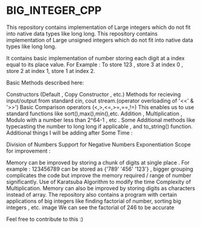 # BIG_INTEGER_CPP
This repository contains implementation of Large integers which do not fit into native data types like long long.
This repository contains implementation of Large unsigned integers which do not fit into native data types like long long.

It contains basic implementation of number storing each digit at a index equal to its place value. For Example : To store 123 , store 3 at index 0 , store 2 at index 1, store 1 at index 2.

Basic Methods described here:

Constructors (Default , Copy Constructor , etc.)
Methods for recieving input/output from standard cin, cout stream.(operator overloading of '<<' & '>>')
Basic Comparison operators (<,>,<=,>=,==,!=) This enables us to use standard functions like sort(),max(),min(),etc.
Addition , Multiplication , Modulo with a number less than 2^64-1 , etc .
Some Additional methods like typecasting the number to long long if applicable , and to_string() function.
Additional things I will be adding after Some Time :

Division of Numbers
Support for Negative Numbers
Exponentiation
Scope for improvement :

Memory can be improved by storing a chunk of digits at single place . For example : 123456789 can be stored as {'789' '456' '123'} , bigger grouping complicates the code but improve the memory required / range of number significantly.
Use of Karatsuba Algorithm to modify the time Complexity of Multiplication.
Memory can also be improved by storing digits as characters instead of array.
The repository also contains a program with certain applications of big integers like finding factorial of number, sorting big integers , etc. image We can see the factorial of 246 to be accurate

Feel free to contribute to this :)
